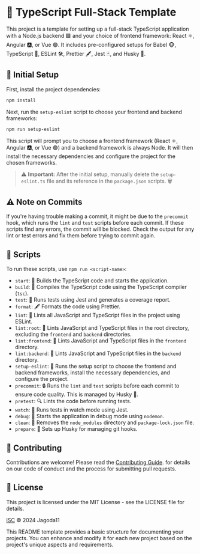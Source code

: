 # 🚀 TypeScript Full-Stack Template

This project is a template for setting up a full-stack TypeScript application with a Node.js backend 🟩 and your choice of frontend framework: React ⚛️, Angular 🅰️, or Vue 🟢. It includes pre-configured setups for Babel 🐵, TypeScript 🔵, ESLint 🛠️, Prettier 🖋️, Jest 🃏, and Husky 🐶.

## 🚀 Initial Setup

First, install the project dependencies:

```bash
npm install
```

Next, run the `setup-eslint` script to choose your frontend and backend frameworks:

```bash
npm run setup-eslint
```

This script will prompt you to choose a frontend framework (React ⚛️, Angular 🅰️, or Vue 🟢) and a backend framework is always Node. It will then install the necessary dependencies and configure the project for the chosen frameworks.

> ⚠️ **Important:** After the initial setup, manually delete the `setup-eslint.ts` file and its reference in the `package.json` scripts. 🗑️

## ⚠️ Note on Commits
If you're having trouble making a commit, it might be due to the `precommit` hook, which runs the `lint` and `test` scripts before each commit. If these scripts find any errors, the commit will be blocked. Check the output for any lint or test errors and fix them before trying to commit again.

## 📜 Scripts

To run these scripts, use `npm run <script-name>`:

- `start`: 🚀 Builds the TypeScript code and starts the application.
- `build`: 🔨 Compiles the TypeScript code using the TypeScript compiler (`tsc`).
- `test`: 🧪 Runs tests using Jest and generates a coverage report.
- `format`: 🖋️ Formats the code using Prettier.
- `lint`: 🧹 Lints all JavaScript and TypeScript files in the project using ESLint.
- `lint:root`: 🧹 Lints JavaScript and TypeScript files in the root directory, excluding the `frontend` and `backend` directories.
- `lint:frontend`: 🧹 Lints JavaScript and TypeScript files in the `frontend` directory.
- `lint:backend`: 🧹 Lints JavaScript and TypeScript files in the `backend` directory.
- `setup-eslint`: 🔧 Runs the setup script to choose the frontend and backend frameworks, install the necessary dependencies, and configure the project.
- `precommit`: 🔒 Runs the `lint` and `test` scripts before each commit to ensure code quality. This is managed by Husky 🐶.
- `pretest`: 🔍 Lints the code before running tests.
- `watch`: 👀 Runs tests in watch mode using Jest.
- `debug`: 🐞 Starts the application in debug mode using `nodemon`.
- `clean`: 🧽 Removes the `node_modules` directory and `package-lock.json` file.
- `prepare`: 🐾 Sets up Husky for managing git hooks.


## 🤝 Contributing

Contributions are welcome! Please read the [Contributing Guide](CONTRIBUTING.md).
for details on our code of conduct and the process for submitting pull requests.


## 📝 License

This project is licensed under the MIT License - see the LICENSE file for details.

[ISC](LICENSE) © 2024 Jagoda11

This README template provides a basic structure for documenting your projects. You can enhance and modify it for each new project based on the project's unique aspects and requirements.
